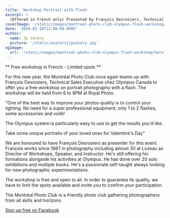 ```yaml
---
title: 'Workshop Portrait with Flash'
excerpt: >
  (Offered in French only) Presented by François Desrosiers, Technical Sales Executive at Olympus.)
coverImage: '/static/images/montreal-photo-club-olympus-flash-workshop/hero.jpg'
date: '2020-01-18T12:00:00.000Z'
author:
  name: Jp Valery
  picture: '/static/avatars/jpvalery.jpg'
ogImage:
  url: '/static/images/montreal-photo-club-olympus-flash-workshop/hero.jpg'
---
```


** Free workshop in French - Limited spots **

For this new year, the Montréal Photo Club once again teams up with François Desrosiers, Technical Sales Executive chez Olympus Canada to offer you a free workshop on portrait photography with a flash.
The workshop will be held from 6 to 8PM at Royal Photo.

"One of the best way to improve your photos quality is to control your lighting. No need for a super professional equipment; only 1 to 2 flashes, some accessories and _voilà!_

The Olympus system is particularly easy to use to get the results you'd like.

Take some unique portraits of your loved ones for Valentine's Day"

We are honoured to have François Desrosiers as presenter for this event. François works since 1987 in photography including almost 30 at Lozeau as Director of Workshops, Speaker, and Instructor. He's still offering his formations alongside his activities at Olympus.
He has done over 20 solo exhibitions and multiple books. He's a passionate self-taught always looking for new photographic experimentations.

The workshop is free and open to all. In order to guarantee its quality, we have to limit the spots available and invite you to confirm your participation.

The Montréal Photo Club is a friendly photo club gathering photographers from all skills and horizons.

[Sign up free on Facebook](https://www.facebook.com/events/519082308739839/)
